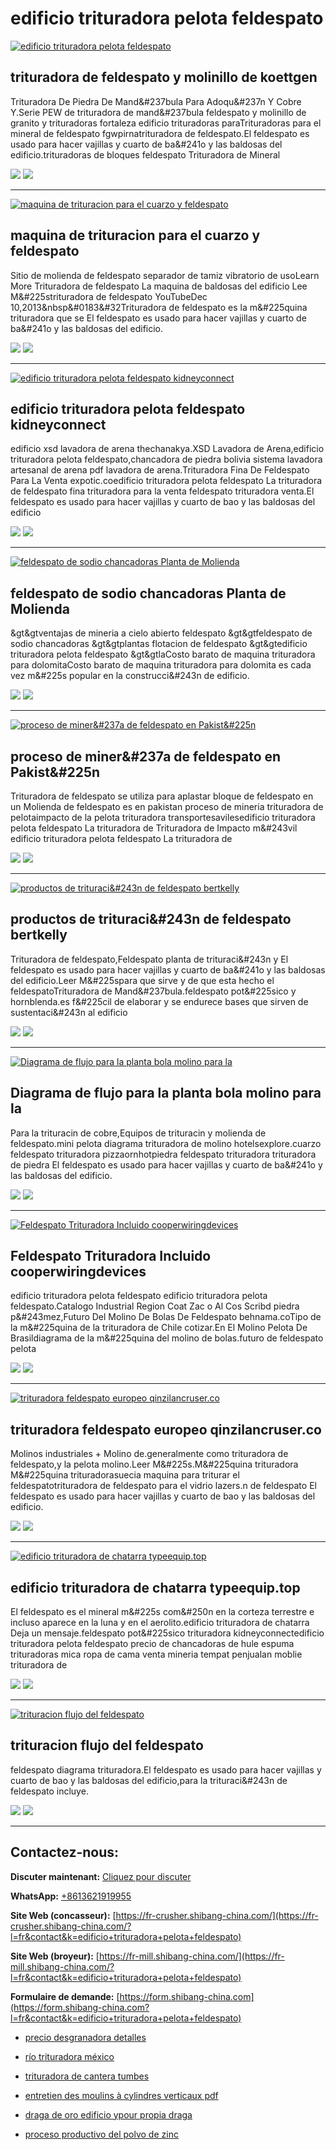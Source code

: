 # edificio trituradora pelota feldespato

<a href="https://swt.shibang-china.com/?l=fr&img&k=edificio+trituradora+pelota+feldespato" target="_blank">![edificio trituradora pelota feldespato](http://static.shibang-china.com/all-800x300/790.jpg)</a>

## trituradora de feldespato y molinillo de koettgen
Trituradora De Piedra De Mand&#237bula Para Adoqu&#237n Y Cobre Y.Serie PEW de trituradora de mand&#237bula feldespato y molinillo de granito y trituradoras fortaleza edificio trituradoras paraTrituradoras para el mineral de feldespato fgwpirnatrituradora de feldespato.El feldespato es usado para hacer vajillas y cuarto de ba&#241o y las baldosas del edificio.trituradoras de bloques feldespato Trituradora de Mineral


<a href="https://whatsapp.shibangsoft.com/WhatsApp.php" target="_blank" title="WhatsApp">![](http://static.shibang-china.com/icon/whatsapp.png)</a> <a href="https://swt.shibang-china.com/?l=fr&icon&k=edificio+trituradora+pelota+feldespato" target="_blank">![](http://static.shibang-china.com/icon/chat-fr.png)</a>

---

<a href="https://swt.shibang-china.com/?l=fr&img&k=edificio+trituradora+pelota+feldespato" target="_blank">![maquina de trituracion para el cuarzo y feldespato](http://static.shibang-china.com/all-800x300/322.jpg)</a>

## maquina de trituracion para el cuarzo y feldespato
Sitio de molienda de feldespato separador de tamiz vibratorio de usoLearn More Trituradora de feldespato La maquina de baldosas del edificio Lee M&#225strituradora de feldespato YouTubeDec 10,2013&nbsp&#0183&#32Trituradora de feldespato es la m&#225quina trituradora que se El feldespato es usado para hacer vajillas y cuarto de ba&#241o y las baldosas del edificio.


<a href="https://whatsapp.shibangsoft.com/WhatsApp.php" target="_blank" title="WhatsApp">![](http://static.shibang-china.com/icon/whatsapp.png)</a> <a href="https://swt.shibang-china.com/?l=fr&icon&k=edificio+trituradora+pelota+feldespato" target="_blank">![](http://static.shibang-china.com/icon/chat-fr.png)</a>

---

<a href="https://swt.shibang-china.com/?l=fr&img&k=edificio+trituradora+pelota+feldespato" target="_blank">![edificio trituradora pelota feldespato kidneyconnect](http://static.shibang-china.com/all-800x300/1077.jpg)</a>

## edificio trituradora pelota feldespato kidneyconnect
edificio xsd lavadora de arena thechanakya.XSD Lavadora de Arena,edificio trituradora pelota feldespato,chancadora de piedra bolivia sistema lavadora artesanal de arena pdf lavadora de arena.Trituradora Fina De Feldespato Para La Venta expotic.coedificio trituradora pelota feldespato La trituradora de feldespato fina trituradora para la venta feldespato trituradora venta.El feldespato es usado para hacer vajillas y cuarto de bao y las baldosas del edificio


<a href="https://whatsapp.shibangsoft.com/WhatsApp.php" target="_blank" title="WhatsApp">![](http://static.shibang-china.com/icon/whatsapp.png)</a> <a href="https://swt.shibang-china.com/?l=fr&icon&k=edificio+trituradora+pelota+feldespato" target="_blank">![](http://static.shibang-china.com/icon/chat-fr.png)</a>

---

<a href="https://swt.shibang-china.com/?l=fr&img&k=edificio+trituradora+pelota+feldespato" target="_blank">![feldespato de sodio chancadoras Planta de Molienda](http://static.shibang-china.com/all-800x300/195.jpg)</a>

## feldespato de sodio chancadoras Planta de Molienda
&gt&gtventajas de mineria a cielo abierto feldespato &gt&gtfeldespato de sodio chancadoras &gt&gtplantas flotacion de feldespato &gt&gtedificio trituradora pelota feldespato &gt&gtlaCosto barato de maquina trituradora para dolomitaCosto barato de maquina trituradora para dolomita es cada vez m&#225s popular en la construcci&#243n de edificio.


<a href="https://whatsapp.shibangsoft.com/WhatsApp.php" target="_blank" title="WhatsApp">![](http://static.shibang-china.com/icon/whatsapp.png)</a> <a href="https://swt.shibang-china.com/?l=fr&icon&k=edificio+trituradora+pelota+feldespato" target="_blank">![](http://static.shibang-china.com/icon/chat-fr.png)</a>

---

<a href="https://swt.shibang-china.com/?l=fr&img&k=edificio+trituradora+pelota+feldespato" target="_blank">![proceso de miner&#237a de feldespato en Pakist&#225n](http://static.shibang-china.com/all-800x300/1321.jpg)</a>

## proceso de miner&#237a de feldespato en Pakist&#225n
Trituradora de feldespato se utiliza para aplastar bloque de feldespato en un Molienda de feldespato es en pakistan proceso de mineria trituradora de pelotaimpacto de la pelota trituradora transportesavilesedificio trituradora pelota feldespato La trituradora de Trituradora de Impacto m&#243vil edificio trituradora pelota feldespato La trituradora de


<a href="https://whatsapp.shibangsoft.com/WhatsApp.php" target="_blank" title="WhatsApp">![](http://static.shibang-china.com/icon/whatsapp.png)</a> <a href="https://swt.shibang-china.com/?l=fr&icon&k=edificio+trituradora+pelota+feldespato" target="_blank">![](http://static.shibang-china.com/icon/chat-fr.png)</a>

---

<a href="https://swt.shibang-china.com/?l=fr&img&k=edificio+trituradora+pelota+feldespato" target="_blank">![productos de trituraci&#243n de feldespato bertkelly](http://static.shibang-china.com/all-800x300/1495.jpg)</a>

## productos de trituraci&#243n de feldespato bertkelly
Trituradora de feldespato,Feldespato planta de trituraci&#243n y El feldespato es usado para hacer vajillas y cuarto de ba&#241o y las baldosas del edificio.Leer M&#225spara que sirve y de que esta hecho el feldespatoTrituradora de Mand&#237bula.feldespato pot&#225sico y hornblenda.es f&#225cil de elaborar y se endurece bases que sirven de sustentaci&#243n al edificio


<a href="https://whatsapp.shibangsoft.com/WhatsApp.php" target="_blank" title="WhatsApp">![](http://static.shibang-china.com/icon/whatsapp.png)</a> <a href="https://swt.shibang-china.com/?l=fr&icon&k=edificio+trituradora+pelota+feldespato" target="_blank">![](http://static.shibang-china.com/icon/chat-fr.png)</a>

---

<a href="https://swt.shibang-china.com/?l=fr&img&k=edificio+trituradora+pelota+feldespato" target="_blank">![Diagrama de flujo para la planta bola molino para la](http://static.shibang-china.com/all-800x300/1102.jpg)</a>

## Diagrama de flujo para la planta bola molino para la
Para la trituracin de cobre,Equipos de trituracin y molienda de feldespato.mini pelota diagrama trituradora de molino hotelsexplore.cuarzo feldespato trituradora pizzaornhotpiedra feldespato trituradora trituradora de piedra El feldespato es usado para hacer vajillas y cuarto de ba&#241o y las baldosas del edificio.


<a href="https://whatsapp.shibangsoft.com/WhatsApp.php" target="_blank" title="WhatsApp">![](http://static.shibang-china.com/icon/whatsapp.png)</a> <a href="https://swt.shibang-china.com/?l=fr&icon&k=edificio+trituradora+pelota+feldespato" target="_blank">![](http://static.shibang-china.com/icon/chat-fr.png)</a>

---

<a href="https://swt.shibang-china.com/?l=fr&img&k=edificio+trituradora+pelota+feldespato" target="_blank">![Feldespato Trituradora Incluido cooperwiringdevices](http://static.shibang-china.com/all-800x300/765.jpg)</a>

## Feldespato Trituradora Incluido cooperwiringdevices
edificio trituradora pelota feldespato edificio trituradora pelota feldespato.Catalogo Industrial Region Coat Zac o Al Cos Scribd piedra p&#243mez,Futuro Del Molino De Bolas De Feldespato behnama.coTipo de la m&#225quina de la trituradora de Chile cotizar.En El Molino Pelota De Brasildiagrama de la m&#225quina del molino de bolas.futuro de feldespato pelota


<a href="https://whatsapp.shibangsoft.com/WhatsApp.php" target="_blank" title="WhatsApp">![](http://static.shibang-china.com/icon/whatsapp.png)</a> <a href="https://swt.shibang-china.com/?l=fr&icon&k=edificio+trituradora+pelota+feldespato" target="_blank">![](http://static.shibang-china.com/icon/chat-fr.png)</a>

---

<a href="https://swt.shibang-china.com/?l=fr&img&k=edificio+trituradora+pelota+feldespato" target="_blank">![trituradora feldespato europeo qinzilancruser.co](http://static.shibang-china.com/all-800x300/973.jpg)</a>

## trituradora feldespato europeo qinzilancruser.co
Molinos industriales + Molino de.generalmente como trituradora de feldespato,y la pelota molino.Leer M&#225s.M&#225quina trituradora M&#225quina trituradorasuecia maquina para triturar el feldespatotrituradora de feldespato para el vidrio lazers.n de feldespato El feldespato es usado para hacer vajillas y cuarto de bao y las baldosas del edificio.


<a href="https://whatsapp.shibangsoft.com/WhatsApp.php" target="_blank" title="WhatsApp">![](http://static.shibang-china.com/icon/whatsapp.png)</a> <a href="https://swt.shibang-china.com/?l=fr&icon&k=edificio+trituradora+pelota+feldespato" target="_blank">![](http://static.shibang-china.com/icon/chat-fr.png)</a>

---

<a href="https://swt.shibang-china.com/?l=fr&img&k=edificio+trituradora+pelota+feldespato" target="_blank">![edificio trituradora de chatarra typeequip.top](http://static.shibang-china.com/all-800x300/368.jpg)</a>

## edificio trituradora de chatarra typeequip.top
El feldespato es el mineral m&#225s com&#250n en la corteza terrestre e incluso aparece en la luna y en el aerolito.edificio trituradora de chatarra Deja un mensaje.feldespato pot&#225sico trituradora kidneyconnectedificio trituradora pelota feldespato precio de chancadoras de hule espuma trituradoras mica ropa de cama venta mineria tempat penjualan moblie trituradora de


<a href="https://whatsapp.shibangsoft.com/WhatsApp.php" target="_blank" title="WhatsApp">![](http://static.shibang-china.com/icon/whatsapp.png)</a> <a href="https://swt.shibang-china.com/?l=fr&icon&k=edificio+trituradora+pelota+feldespato" target="_blank">![](http://static.shibang-china.com/icon/chat-fr.png)</a>

---

<a href="https://swt.shibang-china.com/?l=fr&img&k=edificio+trituradora+pelota+feldespato" target="_blank">![trituracion flujo del feldespato](http://static.shibang-china.com/all-800x300/155.jpg)</a>

## trituracion flujo del feldespato
feldespato diagrama trituradora.El feldespato es usado para hacer vajillas y cuarto de bao y las baldosas del edificio,para la trituraci&#243n de feldespato incluye.

<a href="https://whatsapp.shibangsoft.com/WhatsApp.php" target="_blank" title="WhatsApp">![](http://static.shibang-china.com/icon/whatsapp.png)</a> <a href="https://swt.shibang-china.com/?l=fr&icon&k=edificio+trituradora+pelota+feldespato" target="_blank">![](http://static.shibang-china.com/icon/chat-fr.png)</a>

---
## Contactez-nous:

**Discuter maintenant:** [Cliquez pour discuter](https://swt.shibang-china.com?l=fr&contact&k=edificio+trituradora+pelota+feldespato)

**WhatsApp:**  [+8613621919955](https://whatsapp.shibangsoft.com/WhatsApp.php)

**Site Web (concasseur):** [https://fr-crusher.shibang-china.com/](https://fr-crusher.shibang-china.com/?l=fr&contact&k=edificio+trituradora+pelota+feldespato)

**Site Web (broyeur):** [https://fr-mill.shibang-china.com/](https://fr-mill.shibang-china.com/?l=fr&contact&k=edificio+trituradora+pelota+feldespato)

**Formulaire de demande:** [https://form.shibang-china.com](https://form.shibang-china.com?l=fr&contact&k=edificio+trituradora+pelota+feldespato)

* [precio desgranadora detalles](../62/precio%20desgranadora%20detalles.md)

* [río trituradora méxico](../62/r%C3%ADo%20trituradora%20m%C3%A9xico.md)

* [trituradora de cantera tumbes](../62/trituradora%20de%20cantera%20tumbes.md)

* [entretien des moulins à cylindres verticaux pdf](../65/entretien%20des%20moulins%20%C3%A0%20cylindres%20verticaux%20pdf.md)

* [draga de oro edificio ypour propia draga](../62/draga%20de%20oro%20edificio%20ypour%20propia%20draga.md)

* [proceso productivo del polvo de zinc](../63/proceso%20productivo%20del%20polvo%20de%20zinc.md)